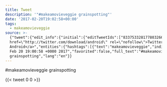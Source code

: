 ```yaml
---
title: Tweet
description: '"#makeamovieveggie grainspotting"'
date: '2017-02-20T19:02:58+00:00'
tags:
  - makeamovieveggie
source: >-
  {"tweet":{"edit_info":{"initial":{"editTweetIds":["833753328177803266"],"editableUntil":"2017-02-20T20:00:58.482Z","editsRemaining":"5","isEditEligible":true}},"retweeted":false,"source":"<a
  href=\"http://twitter.com/download/android\" rel=\"nofollow\">Twitter for
  Android</a>","entities":{"hashtags":[{"text":"makeamovieveggie","indices":["0","17"]}],"symbols":[],"user_mentions":[],"urls":[]},"display_text_range":["0","31"],"favorite_count":"0","id_str":"833753328177803266","truncated":false,"retweet_count":"0","id":"833753328177803266","created_at":"Mon
  Feb 20 19:00:58 +0000 2017","favorited":false,"full_text":"#makeamovieveggie
  grainspotting","lang":"en"}}
---
```

#makeamovieveggie grainspotting
    
{{< tweet 0 0 >}}
    
